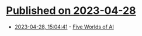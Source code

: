 # [Published on 2023-04-28](index.md)

* [2023-04-28, 15:04:41](https://lobste.rs/s/ssoxoi/five_worlds_ai) - [Five Worlds of AI](https://scottaaronson.blog/?p=7266)
